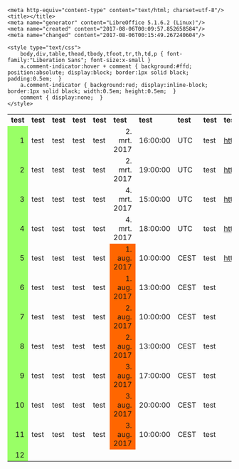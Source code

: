 <html>
<head>
	
	<meta http-equiv="content-type" content="text/html; charset=utf-8"/>
	<title></title>
	<meta name="generator" content="LibreOffice 5.1.6.2 (Linux)"/>
	<meta name="created" content="2017-08-06T00:09:57.852658584"/>
	<meta name="changed" content="2017-08-06T00:15:49.267240604"/>
	
	<style type="text/css">
		body,div,table,thead,tbody,tfoot,tr,th,td,p { font-family:"Liberation Sans"; font-size:x-small }
		a.comment-indicator:hover + comment { background:#ffd; position:absolute; display:block; border:1px solid black; padding:0.5em;  } 
		a.comment-indicator { background:red; display:inline-block; border:1px solid black; width:0.5em; height:0.5em;  } 
		comment { display:none;  } 
	</style>
	
</head>

<body>
<table cellspacing="0" border="0">
	<colgroup width="46"></colgroup>
	<colgroup width="219"></colgroup>
	<colgroup width="101"></colgroup>
	<colgroup width="95"></colgroup>
	<colgroup width="66"></colgroup>
	<colgroup width="161"></colgroup>
	<colgroup width="162"></colgroup>
	<colgroup width="200"></colgroup>
	<colgroup width="255"></colgroup>
	<colgroup width="769"></colgroup>
	<colgroup width="181"></colgroup>
	<colgroup width="80"></colgroup>
	<colgroup width="278"></colgroup>
	<colgroup width="80"></colgroup>
	<colgroup width="288"></colgroup>
	<colgroup width="80"></colgroup>
	<colgroup width="99"></colgroup>
	<colgroup width="80"></colgroup>
	<colgroup width="99"></colgroup>
	<colgroup width="80"></colgroup>
	<colgroup width="99"></colgroup>
	<colgroup width="79"></colgroup>
	<colgroup width="98"></colgroup>
	<colgroup width="201"></colgroup>
	<colgroup width="190"></colgroup>
	<colgroup width="131"></colgroup>
	<colgroup width="140"></colgroup>
	<colgroup width="141"></colgroup>
	<colgroup width="179"></colgroup>
	<colgroup width="201"></colgroup>
	<colgroup width="203"></colgroup>
	<colgroup width="242"></colgroup>
	<colgroup width="244"></colgroup>
	<colgroup width="115"></colgroup>
	<colgroup width="181"></colgroup>
	<colgroup width="184"></colgroup>
	<colgroup span="3" width="85"></colgroup>
	<tr>
		<td height="17" align="left"><b>test</b></td>
		<td align="left"><b>test</b></td>
		<td align="left"><b>test</b></td>
		<td align="left"><b>test</b></td>
		<td align="left"><b>test</b></td>
		<td align="left"><b>test</b></td>
		<td align="left"><b>test</b></td>
		<td align="left"><b>test</b></td>
		<td align="left"><b>test</b></td>
		<td align="left"><b>test</b></td>
		<td align="left"><b>test</b></td>
		<td align="left"><b>test</b></td>
		<td align="left"><b>test</b></td>
		<td align="left"><b>test</b></td>
		<td align="left"><b>test</b></td>
		<td align="left"><b>test</b></td>
		<td align="left"><b>test</b></td>
		<td align="left"><b>test</b></td>
		<td align="left"><b>test</b></td>
		<td align="left"><b>test</b></td>
		<td align="left"><b>test</b></td>
		<td align="left"><b>test</b></td>
		<td align="left"><b>test</b></td>
		<td align="left"><b>test</b></td>
		<td align="left"><b>test</b></td>
		<td align="left"><b>test</b></td>
		<td align="left"><b>test</b></td>
		<td align="left"><b>test</b></td>
		<td align="left"><b>test</b></td>
		<td align="left"><b>test</b></td>
		<td align="left"><b>test</b></td>
		<td align="left"><b>test</b></td>
		<td align="left"><b>test</b></td>
		<td align="left"><b>test</b></td>
		<td align="left"><b>test</b></td>
		<td align="left"><b>test</b></td>
		<td align="left"><b>test</b></td>
		<td align="left"><b>test</b></td>
		<td align="left"><b>test</b></td>
	</tr>
	<tr>
		<td height="17" align="right" bgcolor="#99FF66" sdval="1" sdnum="1043;">1</td>
		<td align="left">test</td>
		<td align="left">test</td>
		<td align="left">test</td>
		<td align="left">test</td>
		<td align="right" sdval="42796" sdnum="1043;0;D. MMM. JJJJ">2. mrt. 2017</td>
		<td align="right" sdval="0,666666666666667" sdnum="1043;0;UU:MM:SS">16:00:00</td>
		<td align="left">UTC</td>
		<td align="left">test</td>
		<td align="left"><a href="http://www.test.com/test/test/_/id/testtesttesttesttesttesttesttesttesttesttesttesttesttesttest">http://www.test.com/test/test/_/id/testtesttesttesttesttesttesttesttesttesttesttesttesttesttest</a></td>
		<td align="right" sdval="2" sdnum="1043;">2</td>
		<td align="left">test</td>
		<td align="left">testtesttesttesttest</td>
		<td align="left">test</td>
		<td align="left">testtesttesttesttesttesttesttesttesttesttesttest</td>
		<td align="left"><br></td>
		<td align="left"><br></td>
		<td align="left"><br></td>
		<td align="left"><br></td>
		<td align="left"><br></td>
		<td align="left"><br></td>
		<td align="left"><br></td>
		<td align="left"><br></td>
		<td align="right" sdval="0,00001" sdnum="1043;">0,00001</td>
		<td align="right" sdval="6" sdnum="1043;">6</td>
		<td align="right" sdval="10" sdnum="1043;">10</td>
		<td align="right" sdval="42796" sdnum="1043;0;D. MMM. JJJJ">2. mrt. 2017</td>
		<td align="right" sdval="0,666666666666667" sdnum="1043;0;UU:MM:SS">16:00:00</td>
		<td align="left">UTC</td>
		<td align="left">test</td>
		<td align="left">test</td>
		<td align="left">test</td>
		<td align="left">test</td>
		<td align="right" sdval="42787" sdnum="1043;0;DD-MM-JJ">21-02-17</td>
		<td align="left">test</td>
		<td align="left">test</td>
		<td align="left"><br></td>
		<td align="left"><br></td>
		<td align="left"><br></td>
	</tr>
	<tr>
		<td height="17" align="right" bgcolor="#99FF66" sdval="2" sdnum="1043;">2</td>
		<td align="left">test</td>
		<td align="left">test</td>
		<td align="left">test</td>
		<td align="left">test</td>
		<td align="right" sdval="42796" sdnum="1043;0;D. MMM. JJJJ">2. mrt. 2017</td>
		<td align="right" sdval="0,791666666666667" sdnum="1043;0;UU:MM:SS">19:00:00</td>
		<td align="left">UTC</td>
		<td align="left">test</td>
		<td align="left"><a href="http://www.test.com/test/test/_/id/testtesttesttesttesttesttesttesttesttesttesttesttesttesttest">http://www.test.com/test/test/_/id/testtesttesttesttesttesttesttesttesttesttesttesttesttesttest</a></td>
		<td align="right" sdval="2" sdnum="1043;">2</td>
		<td align="left">test</td>
		<td align="left">testtesttesttesttest</td>
		<td align="left">test</td>
		<td align="left">testtesttesttesttesttesttesttesttesttesttesttest</td>
		<td align="left"><br></td>
		<td align="left"><br></td>
		<td align="left"><br></td>
		<td align="left"><br></td>
		<td align="left"><br></td>
		<td align="left"><br></td>
		<td align="left"><br></td>
		<td align="left"><br></td>
		<td align="right" sdval="0,00001" sdnum="1043;">0,00001</td>
		<td align="right" sdval="6" sdnum="1043;">6</td>
		<td align="right" sdval="10" sdnum="1043;">10</td>
		<td align="right" sdval="42796" sdnum="1043;0;D. MMM. JJJJ">2. mrt. 2017</td>
		<td align="right" sdval="0,791666666666667" sdnum="1043;0;UU:MM:SS">19:00:00</td>
		<td align="left">UTC</td>
		<td align="left">test</td>
		<td align="left">test</td>
		<td align="left">test</td>
		<td align="left">test</td>
		<td align="right" sdval="42787" sdnum="1043;0;DD-MM-JJ">21-02-17</td>
		<td align="left">test</td>
		<td align="left">test</td>
		<td align="left"><br></td>
		<td align="left"><br></td>
		<td align="left"><br></td>
	</tr>
	<tr>
		<td height="17" align="right" bgcolor="#99FF66" sdval="3" sdnum="1043;">3</td>
		<td align="left">test</td>
		<td align="left">test</td>
		<td align="left">test</td>
		<td align="left">test</td>
		<td align="right" sdval="42798" sdnum="1043;0;D. MMM. JJJJ">4. mrt. 2017</td>
		<td align="right" sdval="0,625" sdnum="1043;0;UU:MM:SS">15:00:00</td>
		<td align="left">UTC</td>
		<td align="left">test</td>
		<td align="left"><a href="http://www.test.com/test/test/_/id/testtesttesttesttesttesttesttesttesttesttesttesttesttesttest">http://www.test.com/test/test/_/id/testtesttesttesttesttesttesttesttesttesttesttesttesttesttest</a></td>
		<td align="right" sdval="2" sdnum="1043;">2</td>
		<td align="left">test</td>
		<td align="left">testtesttesttesttest</td>
		<td align="left">test</td>
		<td align="left">testtesttesttesttesttesttesttesttesttesttesttest</td>
		<td align="left"><br></td>
		<td align="left"><br></td>
		<td align="left"><br></td>
		<td align="left"><br></td>
		<td align="left"><br></td>
		<td align="left"><br></td>
		<td align="left"><br></td>
		<td align="left"><br></td>
		<td align="right" sdval="0,00001" sdnum="1043;">0,00001</td>
		<td align="right" sdval="6" sdnum="1043;">6</td>
		<td align="right" sdval="30" sdnum="1043;">30</td>
		<td align="right" sdval="42798" sdnum="1043;0;D. MMM. JJJJ">4. mrt. 2017</td>
		<td align="right" sdval="0,625" sdnum="1043;0;UU:MM:SS">15:00:00</td>
		<td align="left">UTC</td>
		<td align="left">test</td>
		<td align="left">test</td>
		<td align="left">test</td>
		<td align="left">test</td>
		<td align="right" sdval="42795" sdnum="1043;0;DD-MM-JJ">01-03-17</td>
		<td align="left">test</td>
		<td align="left">test</td>
		<td align="left">test</td>
		<td align="left">test</td>
		<td align="left"><br></td>
	</tr>
	<tr>
		<td height="17" align="right" bgcolor="#99FF66" sdval="4" sdnum="1043;">4</td>
		<td align="left">test</td>
		<td align="left">test</td>
		<td align="left">test</td>
		<td align="left">test</td>
		<td align="right" sdval="42798" sdnum="1043;0;D. MMM. JJJJ">4. mrt. 2017</td>
		<td align="right" sdval="0,75" sdnum="1043;0;UU:MM:SS">18:00:00</td>
		<td align="left">UTC</td>
		<td align="left">test</td>
		<td align="left"><a href="http://www.test.com/test/test/_/id/testtesttesttesttesttesttesttesttesttesttesttesttesttesttest">http://www.test.com/test/test/_/id/testtesttesttesttesttesttesttesttesttesttesttesttesttesttest</a></td>
		<td align="right" sdval="2" sdnum="1043;">2</td>
		<td align="left">test</td>
		<td align="left">testtesttesttesttest</td>
		<td align="left">test</td>
		<td align="left">testtesttesttesttesttesttesttesttesttesttesttest</td>
		<td align="left"><br></td>
		<td align="left"><br></td>
		<td align="left"><br></td>
		<td align="left"><br></td>
		<td align="left"><br></td>
		<td align="left"><br></td>
		<td align="left"><br></td>
		<td align="left"><br></td>
		<td align="right" sdval="0,00001" sdnum="1043;">0,00001</td>
		<td align="right" sdval="6" sdnum="1043;">6</td>
		<td align="right" sdval="10" sdnum="1043;">10</td>
		<td align="right" sdval="42798" sdnum="1043;0;D. MMM. JJJJ">4. mrt. 2017</td>
		<td align="right" sdval="0,75" sdnum="1043;0;UU:MM:SS">18:00:00</td>
		<td align="left">UTC</td>
		<td align="left">test</td>
		<td align="left">test</td>
		<td align="left">test</td>
		<td align="left">test</td>
		<td align="right" sdval="42795" sdnum="1043;0;DD-MM-JJ">01-03-17</td>
		<td align="left">test</td>
		<td align="left">test</td>
		<td align="left">test</td>
		<td align="left">test</td>
		<td align="left"><br></td>
	</tr>
	<tr>
		<td height="17" align="right" bgcolor="#99FF66" sdval="5" sdnum="1043;">5</td>
		<td align="left">test</td>
		<td align="left">test</td>
		<td align="left">test</td>
		<td align="left">test</td>
		<td align="right" bgcolor="#FF6600" sdval="42948" sdnum="1043;0;D. MMM. JJJJ">1. aug. 2017</td>
		<td align="right" sdval="0,416666666666667" sdnum="1043;0;UU:MM:SS">10:00:00</td>
		<td align="left">CEST</td>
		<td align="left">test</td>
		<td align="left"><a href="http://www.test.com/test/test/_/id/testtesttesttesttesttesttesttesttesttesttesttesttesttesttest">http://www.test.com/test/test/_/id/testtesttesttesttesttesttesttesttesttesttesttesttesttesttest</a></td>
		<td align="right" sdval="2" sdnum="1043;">2</td>
		<td align="left">test</td>
		<td align="left"><br></td>
		<td align="left">test</td>
		<td align="left"><br></td>
		<td align="left"><br></td>
		<td align="left"><br></td>
		<td align="left"><br></td>
		<td align="left"><br></td>
		<td align="left"><br></td>
		<td align="left"><br></td>
		<td align="left"><br></td>
		<td align="left"><br></td>
		<td align="left"><br></td>
		<td align="left"><br></td>
		<td align="left"><br></td>
		<td align="left"><br></td>
		<td align="left"><br></td>
		<td align="left"><br></td>
		<td align="left"><br></td>
		<td align="left"><br></td>
		<td align="left"><br></td>
		<td align="left"><br></td>
		<td align="left"><br></td>
		<td align="left"><br></td>
		<td align="left"><br></td>
		<td align="left"><br></td>
		<td align="left"><br></td>
		<td align="left"><br></td>
	</tr>
	<tr>
		<td height="17" align="right" bgcolor="#99FF66" sdval="6" sdnum="1043;">6</td>
		<td align="left">test</td>
		<td align="left">test</td>
		<td align="left">test</td>
		<td align="left">test</td>
		<td align="right" bgcolor="#FF6600" sdval="42948" sdnum="1043;0;D. MMM. JJJJ">1. aug. 2017</td>
		<td align="right" sdval="0,541666666666667" sdnum="1043;0;UU:MM:SS">13:00:00</td>
		<td align="left">CEST</td>
		<td align="left">test</td>
		<td align="left"><br></td>
		<td align="right" sdval="2" sdnum="1043;">2</td>
		<td align="left">test</td>
		<td align="left"><br></td>
		<td align="left">test</td>
		<td align="left"><br></td>
		<td align="left"><br></td>
		<td align="left"><br></td>
		<td align="left"><br></td>
		<td align="left"><br></td>
		<td align="left"><br></td>
		<td align="left"><br></td>
		<td align="left"><br></td>
		<td align="left"><br></td>
		<td align="left"><br></td>
		<td align="left"><br></td>
		<td align="left"><br></td>
		<td align="left"><br></td>
		<td align="left"><br></td>
		<td align="left"><br></td>
		<td align="left"><br></td>
		<td align="left"><br></td>
		<td align="left"><br></td>
		<td align="left"><br></td>
		<td align="left"><br></td>
		<td align="left"><br></td>
		<td align="left"><br></td>
		<td align="left"><br></td>
		<td align="left"><br></td>
		<td align="left"><br></td>
	</tr>
	<tr>
		<td height="17" align="right" bgcolor="#99FF66" sdval="7" sdnum="1043;">7</td>
		<td align="left">test</td>
		<td align="left">test</td>
		<td align="left">test</td>
		<td align="left">test</td>
		<td align="right" bgcolor="#FF6600" sdval="42949" sdnum="1043;0;D. MMM. JJJJ">2. aug. 2017</td>
		<td align="right" sdval="0,416666666666667" sdnum="1043;0;UU:MM:SS">10:00:00</td>
		<td align="left">CEST</td>
		<td align="left">test</td>
		<td align="left"><br></td>
		<td align="right" sdval="2" sdnum="1043;">2</td>
		<td align="left">test</td>
		<td align="left"><br></td>
		<td align="left">test</td>
		<td align="left"><br></td>
		<td align="left"><br></td>
		<td align="left"><br></td>
		<td align="left"><br></td>
		<td align="left"><br></td>
		<td align="left"><br></td>
		<td align="left"><br></td>
		<td align="left"><br></td>
		<td align="left"><br></td>
		<td align="left"><br></td>
		<td align="left"><br></td>
		<td align="left"><br></td>
		<td align="left"><br></td>
		<td align="left"><br></td>
		<td align="left"><br></td>
		<td align="left"><br></td>
		<td align="left"><br></td>
		<td align="left"><br></td>
		<td align="left"><br></td>
		<td align="left"><br></td>
		<td align="left"><br></td>
		<td align="left"><br></td>
		<td align="left"><br></td>
		<td align="left"><br></td>
		<td align="left"><br></td>
	</tr>
	<tr>
		<td height="17" align="right" bgcolor="#99FF66" sdval="8" sdnum="1043;">8</td>
		<td align="left">test</td>
		<td align="left">test</td>
		<td align="left">test</td>
		<td align="left">test</td>
		<td align="right" bgcolor="#FF6600" sdval="42949" sdnum="1043;0;D. MMM. JJJJ">2. aug. 2017</td>
		<td align="right" sdval="0,541666666666667" sdnum="1043;0;UU:MM:SS">13:00:00</td>
		<td align="left">CEST</td>
		<td align="left">test</td>
		<td align="left"><br></td>
		<td align="right" sdval="2" sdnum="1043;">2</td>
		<td align="left">test</td>
		<td align="left"><br></td>
		<td align="left">test</td>
		<td align="left"><br></td>
		<td align="left"><br></td>
		<td align="left"><br></td>
		<td align="left"><br></td>
		<td align="left"><br></td>
		<td align="left"><br></td>
		<td align="left"><br></td>
		<td align="left"><br></td>
		<td align="left"><br></td>
		<td align="left"><br></td>
		<td align="left"><br></td>
		<td align="left"><br></td>
		<td align="left"><br></td>
		<td align="left"><br></td>
		<td align="left"><br></td>
		<td align="left"><br></td>
		<td align="left"><br></td>
		<td align="left"><br></td>
		<td align="left"><br></td>
		<td align="left"><br></td>
		<td align="left"><br></td>
		<td align="left"><br></td>
		<td align="left"><br></td>
		<td align="left"><br></td>
		<td align="left"><br></td>
	</tr>
	<tr>
		<td height="17" align="right" bgcolor="#99FF66" sdval="9" sdnum="1043;">9</td>
		<td align="left">test</td>
		<td align="left">test</td>
		<td align="left">test</td>
		<td align="left">test</td>
		<td align="right" bgcolor="#FF6600" sdval="42950" sdnum="1043;0;D. MMM. JJJJ">3. aug. 2017</td>
		<td align="right" sdval="0,708333333333333" sdnum="1043;0;UU:MM:SS">17:00:00</td>
		<td align="left">CEST</td>
		<td align="left">test</td>
		<td align="left"><br></td>
		<td align="right" sdval="2" sdnum="1043;">2</td>
		<td align="left">test</td>
		<td align="left"><br></td>
		<td align="left">test</td>
		<td align="left"><br></td>
		<td align="left"><br></td>
		<td align="left"><br></td>
		<td align="left"><br></td>
		<td align="left"><br></td>
		<td align="left"><br></td>
		<td align="left"><br></td>
		<td align="left"><br></td>
		<td align="left"><br></td>
		<td align="left"><br></td>
		<td align="left"><br></td>
		<td align="left"><br></td>
		<td align="left"><br></td>
		<td align="left"><br></td>
		<td align="left"><br></td>
		<td align="left"><br></td>
		<td align="left"><br></td>
		<td align="left"><br></td>
		<td align="left"><br></td>
		<td align="left"><br></td>
		<td align="left"><br></td>
		<td align="left"><br></td>
		<td align="left"><br></td>
		<td align="left"><br></td>
		<td align="left"><br></td>
	</tr>
	<tr>
		<td height="17" align="right" bgcolor="#99FF66" sdval="10" sdnum="1043;">10</td>
		<td align="left">test</td>
		<td align="left">test</td>
		<td align="left">test</td>
		<td align="left">test</td>
		<td align="right" bgcolor="#FF6600" sdval="42950" sdnum="1043;0;D. MMM. JJJJ">3. aug. 2017</td>
		<td align="right" sdval="0,833333333333333" sdnum="1043;0;UU:MM:SS">20:00:00</td>
		<td align="left">CEST</td>
		<td align="left">test</td>
		<td align="left"><br></td>
		<td align="right" sdval="2" sdnum="1043;">2</td>
		<td align="left">test</td>
		<td align="left"><br></td>
		<td align="left">test</td>
		<td align="left"><br></td>
		<td align="left"><br></td>
		<td align="left"><br></td>
		<td align="left"><br></td>
		<td align="left"><br></td>
		<td align="left"><br></td>
		<td align="left"><br></td>
		<td align="left"><br></td>
		<td align="left"><br></td>
		<td align="left"><br></td>
		<td align="left"><br></td>
		<td align="left"><br></td>
		<td align="left"><br></td>
		<td align="left"><br></td>
		<td align="left"><br></td>
		<td align="left"><br></td>
		<td align="left"><br></td>
		<td align="left"><br></td>
		<td align="left"><br></td>
		<td align="left"><br></td>
		<td align="left"><br></td>
		<td align="left"><br></td>
		<td align="left"><br></td>
		<td align="left"><br></td>
		<td align="left"><br></td>
	</tr>
	<tr>
		<td height="17" align="right" bgcolor="#99FF66" sdval="11" sdnum="1043;">11</td>
		<td align="left">test</td>
		<td align="left">test</td>
		<td align="left">test</td>
		<td align="left">test</td>
		<td align="right" bgcolor="#FF6600" sdval="42950" sdnum="1043;0;D. MMM. JJJJ">3. aug. 2017</td>
		<td align="right" sdval="0,416666666666667" sdnum="1043;0;UU:MM:SS">10:00:00</td>
		<td align="left">CEST</td>
		<td align="left">test</td>
		<td align="left"><br></td>
		<td align="right" sdval="2" sdnum="1043;">2</td>
		<td align="left">test</td>
		<td align="left"><br></td>
		<td align="left">test</td>
		<td align="left"><br></td>
		<td align="left"><br></td>
		<td align="left"><br></td>
		<td align="left"><br></td>
		<td align="left"><br></td>
		<td align="left"><br></td>
		<td align="left"><br></td>
		<td align="left"><br></td>
		<td align="left"><br></td>
		<td align="left"><br></td>
		<td align="left"><br></td>
		<td align="left"><br></td>
		<td align="left"><br></td>
		<td align="left"><br></td>
		<td align="left"><br></td>
		<td align="left"><br></td>
		<td align="left"><br></td>
		<td align="left"><br></td>
		<td align="left"><br></td>
		<td align="left"><br></td>
		<td align="left"><br></td>
		<td align="left"><br></td>
		<td align="left"><br></td>
		<td align="left"><br></td>
		<td align="left"><br></td>
	</tr>
	<tr>
		<td height="17" align="right" bgcolor="#99FF66" sdval="12" sdnum="1043;">12</td>
		<td align="left"><br></td>
		<td align="left"><br></td>
		<td align="left"><br></td>
		<td align="left"><br></td>
		<td align="left" sdnum="1043;0;D. MMM. JJJJ"><br></td>
		<td align="left" sdnum="1043;0;UU:MM:SS"><br></td>
		<td align="left"><br></td>
		<td align="left"><br></td>
		<td align="left"><br></td>
		<td align="left"><br></td>
		<td align="left"><br></td>
		<td align="left"><br></td>
		<td align="left"><br></td>
		<td align="left"><br></td>
		<td align="left"><br></td>
		<td align="left"><br></td>
		<td align="left"><br></td>
		<td align="left"><br></td>
		<td align="left"><br></td>
		<td align="left"><br></td>
		<td align="left"><br></td>
		<td align="left"><br></td>
		<td align="left"><br></td>
		<td align="left"><br></td>
		<td align="left"><br></td>
		<td align="left"><br></td>
		<td align="left"><br></td>
		<td align="left"><br></td>
		<td align="left"><br></td>
		<td align="left"><br></td>
		<td align="left"><br></td>
		<td align="left"><br></td>
		<td align="left"><br></td>
		<td align="left"><br></td>
		<td align="left"><br></td>
		<td align="left"><br></td>
		<td align="left"><br></td>
		<td align="left"><br></td>
	</tr>
</table>
<!-- ************************************************************************** -->
</body>

</html>
